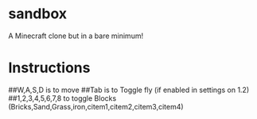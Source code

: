 # sandbox
A Minecraft clone but in a bare minimum!
# Instructions
##W,A,S,D is to move
##Tab is to Toggle fly (if enabled in settings on 1.2)
##1,2,3,4,5,6,7,8 to toggle Blocks (Bricks,Sand,Grass,iron,citem1,citem2,citem3,citem4)
